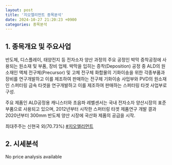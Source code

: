 ```yaml
---
layout: post
title: '지오엘리먼트 종목분석'
date: 2024-10-27 21:20:23 +0900
categories: 종목분석
---
```


## 1. 종목개요 및 주요사업

반도체, 디스플레이, 태양전지 등 전자소자 양산 과정의 주요 공정인 박막 증착공정에 사용되는 원소재 및 부품, 장비 업체. 박막을 입히는 증착(Deposition) 공정 중 ALD의 원소재인 액체 전구체(Precursor) 및 고체 전구체 화합물의 기화이송을 위한 각종부품과 장비를 연구개발하고 이를 제조하여 판매하는 전구체 기화이송 사업부와 PVD의 원소재인 스퍼터링 금속 타겟을 연구개발하고 이를 제조하여 판매하는 스퍼터링 타겟 사업부로 구성.

주요 제품인 ALD공정용 캐니스터와 초음파 레벨센서는 국내 전자소자 양산시장의 표준부품으로 사용되고 있으며, 2012년부터 시작한 스퍼터링 타겟 제품연구 개발 결과 2020년부터 300mm 반도체 양산 시장에 국산화 제품의 공급을 시작.

최대주주는 신현국 외(70.73%)
[#지오엘리먼트](#)

## 2. 시세분석

No price analysis available
